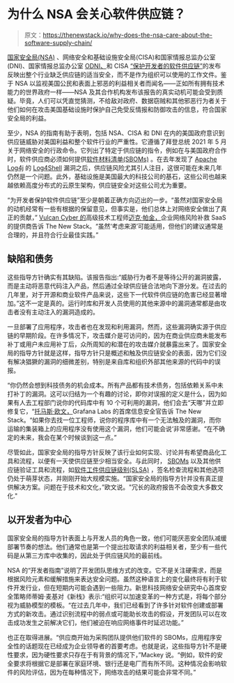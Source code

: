 # 为什么 NSA 会关心软件供应链？

> 原文：<https://thenewstack.io/why-does-the-nsa-care-about-the-software-supply-chain/>

[国家安全局(NSA)](https://thenewstack.io/nsa-software-supply-chain-guidance/) 、网络安全和基础设施安全局(CISA)和国家情报总监办公室(DNI)、国家情报总监办公室 [ODNI、](https://www.dni.gov/)和 CISA [“保护开发者的软件供应链”](https://www.cisa.gov/uscert/sites/default/files/publications/ESF_SECURING_THE_SOFTWARE_SUPPLY_CHAIN_DEVELOPERS.PDF)的发布反映出整个行业缺乏供应链的适当安全，而不是作为组织可以使用的工作文件。鉴于 NSA 以监视美国公民和表面上邪恶的利益相关者而闻名——正如所有拥有技术能力的世界政府一样——NSA 及其合作机构发布该报告的真实动机可能会受到质疑。毕竟，人们可以凭直觉猜测，不给敌对政府、数据窃贼和其他邪恶行为者关于他们如何在攻击美国基础设施时保护自己免受反情报和防御攻击的信息，符合国家安全局的利益。

至少，NSA 的指南有助于表明，包括 NSA、CISA 和 DNI 在内的美国政府意识到供应链威胁对美国利益和整个软件行业的严重性。它遵循了拜登总统 2021 年 5 月关于网络安全的行政命令。它列出了特定于供应链的指令，例如在与美国政府合作时，软件供应商必须如何提供[软件材料清单(SBOMs)](https://advisory.kpmg.us/blog/2020/what-are-sboms.html) 。在去年发现了 [Apache Log4j](https://thenewstack.io/log4j-the-pain-just-keeps-going-and-going/) 的 [Log4Shell](https://thenewstack.io/log4shell-we-are-in-so-much-trouble/) 漏洞之后，供应链风险尤其引人注目，这很可能在未来几年仍然是一个问题。此外，基础设施是美国最大的科技公司的基石，这些公司也越来越依赖高度分布式的云原生架构，供应链安全对这些公司尤为重要。

“为开发者保护软件供应链”至少是朝着正确方向迈出的一步。“虽然对国家安全局的动机经常有一些有根据的保留意见，但事实是，他们总体上对网络安全做出了真正的贡献，” [Vulcan Cyber 的](https://vulcan.io/)高级技术工程师[迈克·帕金，](https://www.linkedin.com/in/mike-parkin-5a7921/)企业网络风险补救 SaaS 的提供商告诉 The New Stack。“虽然‘考虑来源’可能适用，但他们的建议通常是合理的，并且符合行业最佳实践。”

## 缺陷和债务

这些指导方针确实有其缺陷。该报告指出:“威胁行为者不是等待公开的漏洞披露，而是主动将恶意代码注入产品，然后通过全球供应链合法地向下游分发。在过去的几年里，对于开源和商业软件产品来说，这些下一代软件供应链的危害已经显著增加。”这不一定是真的。运行时库和开发人员使用的其他来源中的漏洞通常都是由攻击者没有主动注入的漏洞造成的。

一旦部署了应用程序，攻击者也在发现和利用漏洞，然而，这些漏洞确实源于供应链的早期阶段。在许多情况下，攻击媒介是可访问的，因为在商业供应商未能发布补丁或用户未应用补丁后，众所周知的和潜在的攻击媒介就暴露出来了。国家安全局的指导方针就是这样，指导方针只是概述和触及供应链安全的表面，因为它们没有解决猖獗的漏洞的细微差别，特别是来自库和组织外部其他来源的代码中的误报。

“你仍然会想到科技债务的机会成本。所有产品都有技术债务，包括依赖关系中未打补丁的漏洞。这可以归结为一个有趣的讨论，即你对误报的定义是什么，因为如果有人去工程部门说你的代码库中有 10 个可利用的漏洞，他们会去“天哪”并立即修复它，“[托马斯·欧文，](https://www.linkedin.com/in/thomas-rhys-owen/?originalSubdomain=uk)Grafana Labs 的首席信息安全官告诉 The New Stack。“如果你去找一位工程师，说你的程序库中有一个无法触及的漏洞，而你运输的集装箱上的应用程序没有使用这个漏洞，他们可能会说‘非常感谢。“在不确定的未来，我会在某个时候谈到这一点。”

尽管如此，国家安全局的指导方针反映了该行业如何实现、讨论并有希望商品化工具和流程，以便有一天使供应链至少相当安全。与此同时， [SBOMs](https://thenewstack.io/sboms-are-great-for-supply-chain-security-but-buyers-beware/) 以及其他供应链验证工具和流程，如[软件工件供应链级别(SLSA)](https://slsa.dev/) ，签名检查流程和其他选项仍处于萌芽状态，并刚刚开始大规模实施。“国家安全局的指导方针并没有真正提供解决方案。问题在于技术和文化，”欧文说。"冗长的政府报告不会改变大多数文化."

## 以开发者为中心

国家安全局的指导方针表面上与开发人员的角色一致，他们可能厌恶安全团队减缓部署节奏的想法。他们通常也是第一个提出拉取请求的利益相关者，至少有一些代码是从第三方库中收集的，因此处于供应链风险的最前线。

NSA 的“开发者指南”说明了开发团队思维方式的改变。它不是关注硬需求，而是根据风险元素和缓解措施来表达安全问题。虽然这种语言上的变化最终将有利于软件开发行业，但在短期内可能会遇到一些阻力。新思科技网络安全研究中心首席安全策略师蒂姆·麦基对《新栈》表示:“组织可以加速变革的一种方式是，将每个部分视为威胁模型的模板。“在过去几年中，我们已经看到了许多针对软件创建或部署方式的新攻击。通过识别流程中的弱点或可能助长攻击的假设，开发团队可以在攻击成功发生之前解决它们，他们被迫在响应网络事件时延迟功能。”

也正在取得进展。“供应商开始为采购团队提供他们软件的 SBOMs，应用程序安全性的话题现在已经成为企业领导者的首要考虑。也就是说，这些指导方针不是硬性要求，因为硬性要求只存在于有背景的情况下，”Mackey 说。“例如，软件的安全要求将根据它是部署在家庭环境、银行还是电厂而有所不同。这种情况会影响软件的风险评估，因为在每种情况下，网络攻击的结果可能会非常不同。”

<svg xmlns:xlink="http://www.w3.org/1999/xlink" viewBox="0 0 68 31" version="1.1"><title>Group</title> <desc>Created with Sketch.</desc></svg>